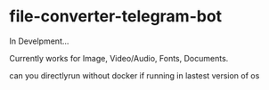 # file-converter-telegram-bot

In Develpment...

Currently works for Image, Video/Audio, Fonts, Documents.

can you directlyrun without docker if running in lastest version of os
